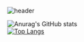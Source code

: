 ![header](https://capsule-render.vercel.app/api?type=waving&color=auto&height=300&section=header&text=seo%20&fontSize=90&animation=fadeIn&fontAlignY=38&desc=初めまして、セオです。&descAlignY=51&descAlign=62)
<p align='center'>  </p>
<p align='center'>  </p>


![Anurag's GitHub stats](https://github-readme-stats.vercel.app/api?username=seomuyeol&show_icons=true&theme=radical) <br/>
[![Top Langs](https://github-readme-stats.vercel.app/api/top-langs/?username=seomuyeol)](https://github.com/anuraghazra/github-readme-stats)

